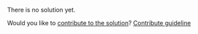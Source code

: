 
There is no solution yet.

Would you like to [contribute to the solution](https://github.com/BFEdev/BFE.dev-solutions/blob/main/quiz/settimeout-2_en.md)? [Contribute guideline](https://github.com/BFEdev/BFE.dev-solutions#how-to-contribute)

